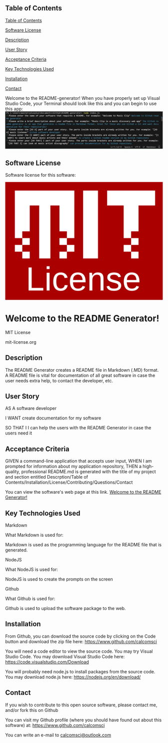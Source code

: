 
## Table of Contents

[Table of Contents](#table-of-contents)

[Software License](#software-license)

[Description](#description)

[User Story](#user-story) 

[Acceptance Criteria](#acceptance-criteria)

[Key Technologies Used](#key-technologies-used)

[Installation](#installation) 

[Contact](#contact)

Welcome to the README-generator!
When you have properly set up Visual Studio Code, your Terminal should look like this and you can begin to use this app:
![README-generator](./assets/images/README-generator-splash.png)

## Software License
Software license for this software:

![Welcome to the README Generator!](/assets/images/2.png)



# Welcome to the README Generator!

MIT License

mit-license.org

  
## Description

The README Generator creates a README file in Markdown (.MD) format. A README file is vital for documentation of all great software in case the user needs extra help, to contact the developer, etc.


## User Story

AS A software developer 

I WANT create documentation for my software 

SO THAT I I can help the users with the README Generator in case the users need it


## Acceptance Criteria

GIVEN a command-line application that accepts user input, WHEN I am prompted for information about my application repository, THEN a high-quality, professional README.md is generated with the title of my project and section entitled Descrption/Table of Contents/Installation/License/Contributing/Questions/Contact


You can view the software's web page at this link. [Welcome to the README Generator!](https://github.com/calcomsci/README-generator)

## Key Technologies Used

Markdown 

What Markdown  is used for:

Markdown is used as the programming language for the README file that is generated.

NodeJS

What NodeJS is used for:

NodeJS is used to create the prompts on the screen

Github

What Github is used for:

Github is used to upload the software package to the web.

## Installation

From Github, you can download the source code by clicking on the Code button and download the zip file here: https://www.github.com/calcomsci

You will need a code editor to view the source code. You may try Visual Studio Code. You may download Visual Studio Code here: https://code.visualstudio.com/Download

You will probably need node.js to install packages from the source code. You may download node.js here: https://nodejs.org/en/download/


## Contact

If you wish to contribute to this open source software, please contact me, and/or fork this on Github

You can visit my Github profile (where you should have found out about this software) at: https://www.github.com/calcomsci

You can write an e-mail to calcomsci@outlook.com 